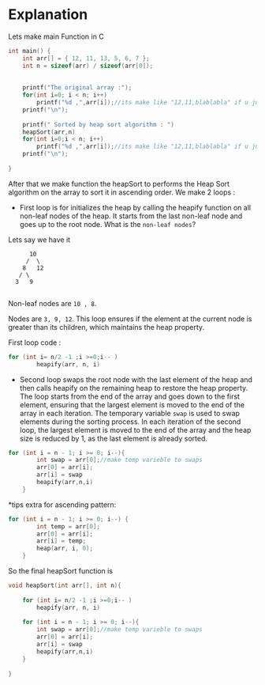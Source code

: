 # Explanation 

Lets make main Function in C 
```cpp
int main() {
    int arr[] = { 12, 11, 13, 5, 6, 7 };
   	int n = sizeof(arr) / sizeof(arr[0]);
   	
   	
   	printf("The original array :");
   	for(int i=0; i < n; i++)
   		printf("%d ,",arr[i]);//its make like "12,11,blablabla" if u just %d it's just like "1211blabla"
	printf("\n");   
	
	printf(" Sorted by heap sort algorithm : ")
	heapSort(arr,n)
	for(int i=0;i < n; i++)
		printf("%d ,",arr[i]);//its make like "12,11,blablabla" if u just %d it's just like "1211blabla"
	printf("\n");
		
}

```

After that we make function the heapSort to performs the Heap Sort algorithm on the array to sort it in ascending order.
We make 2 loops :
* First loop is for initializes the heap by calling the heapify function on all non-leaf nodes of the heap. It starts from the last non-leaf node and goes up to the root node. What is the ```non-leaf nodes```?
 
Lets say we have it
```
      10
     /  \
    8   12
   / \
  3   9


```
Non-leaf nodes are ```10 , 8```.

Nodes are ``` 3, 9, 12 ```.
This loop ensures if the element at the current node is greater than its children, which maintains the heap property.

First loop code :
```cpp
for (int i= n/2 -1 ;i >=0;i-- )
		heapify(arr, n, i) 
```
* Second loop swaps the root node with the last element of the heap and then calls heapify on the remaining heap to restore the heap property. The loop starts from the end of the array and goes down to the first element, ensuring that the largest element is moved to the end of the array in each iteration. The temporary variable ```swap``` is used to swap elements during the sorting process. In each iteration of the second loop, the largest element is moved to the end of the array and the heap size is reduced by 1, as the last element is already sorted.

```cpp
for (int i = n - 1; i >= 0; i--){
		int swap = arr[0];//make temp varieble to swaps
		arr[0] = arr[i];
		arr[i] = swap
		heapify(arr,n,i)
	}

```
*tips extra for ascending pattern:
```cpp
for (int i = n - 1; i >= 0; i--) {
        int temp = arr[0];
        arr[0] = arr[i];
        arr[i] = temp;
        heap(arr, i, 0);
    }
```

So the final heapSort function is 
```cpp
void heapSort(int arr[], int n){
	
	for (int i= n/2 -1 ;i >=0;i-- )
		heapify(arr, n, i) 
	
	for (int i = n - 1; i >= 0; i--){
		int swap = arr[0];//make temp varieble to swaps
		arr[0] = arr[i];
		arr[i] = swap
		heapify(arr,n,i)
	}
	
}
```


